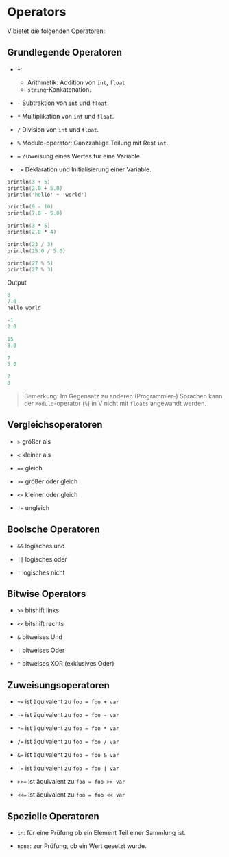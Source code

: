 # Operators

V bietet die folgenden Operatoren:

## Grundlegende Operatoren

- `+`:

  - Arithmetik: Addition von `int`, `float`
  - `string`-Konkatenation.

- `-` Subtraktion von `int` und `float`.

- `*` Multiplikation von `int` und `float`.

- `/` Division von `int` und `float`.

- `%` Modulo-operator: Ganzzahlige Teilung mit Rest `int`.

- `=` Zuweisung eines Wertes für eine Variable.

- `:=` Deklaration und Initialisierung einer Variable.

```v
println(3 + 5)
println(2.0 + 5.0)
println('hello' + 'world')

println(9 - 10)
println(7.0 - 5.0)

println(3 * 5)
println(2.0 * 4)

println(23 / 3)
println(25.0 / 5.0)

println(27 % 5)
println(27 % 3)
```

Output

```v
8
7.0
hello world

-1
2.0

15
8.0

7
5.0

2
0
```

> Bemerkung: Im Gegensatz zu anderen (Programmier-) Sprachen kann der `Modulo`-operator (`%`) in V nicht mit `floats` angewandt werden.

## Vergleichsoperatoren

- `>` größer als

- `<` kleiner als

- `==` gleich

- `>=` größer oder gleich

- `<=` kleiner oder gleich

- `!=` ungleich

## Boolsche Operatoren

- `&&` logisches und

- `||` logisches oder

- `!` logisches nicht

## Bitwise Operators

- `>>` bitshift links

- `<<` bitshift rechts

- `&` bitweises Und

- `|` bitweises Oder

- `^` bitweises XOR (exklusives Oder)

## Zuweisungsoperatoren

- `+=` ist äquivalent zu `foo = foo + var`

- `-=` ist äquivalent zu `foo = foo - var`

- `*=` ist äquivalent zu `foo = foo * var`

- `/=` ist äquivalent zu `foo = foo / var`

- `&=` ist äquivalent zu `foo = foo & var`

- `|=` ist äquivalent zu `foo = foo | var`

- `>>=` ist äquivalent zu `foo = foo >> var`

- `<<=` ist äquivalent zu `foo = foo << var`

## Spezielle Operatoren

- `in`: für eine Prüfung ob ein Element Teil einer Sammlung ist.

- `none`: zur Prüfung, ob ein Wert gesetzt wurde.
